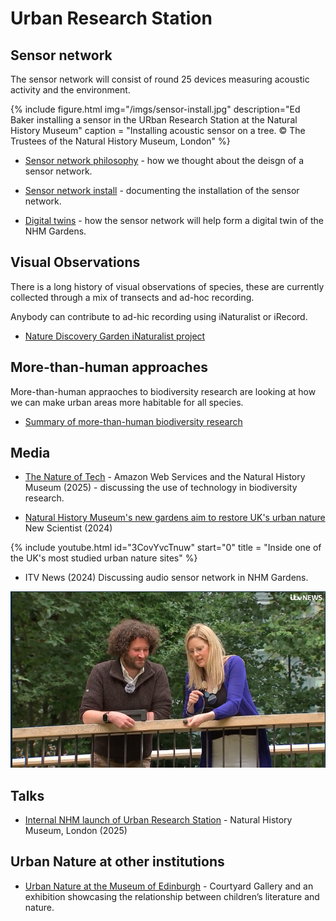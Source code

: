 # Urban Research Station

## Sensor network

The sensor network will consist of round 25 devices measuring acoustic activity and the environment.

{% include figure.html img="/imgs/sensor-install.jpg"
  description="Ed Baker installing a sensor in the URban Research Station at the Natural History Museum"
  caption = "Installing acoustic sensor on a tree. © The Trustees of the Natural History Museum, London" %}

- [Sensor network philosophy](/notes/sensor-network-philosophy) - how we thought about the deisgn of a sensor network.

- [Sensor network install](/notes/sensor-network-install) - documenting the installation of the sensor network.

- [Digital twins](/notes/digital-twins) - how the sensor network will help form a digital twin of the NHM Gardens.

## Visual Observations

There is a long history of visual observations of species, these are currently collected through a mix of transects and ad-hoc recording.

Anybody can contribute to ad-hic recording using iNaturalist or iRecord.

- [Nature Discovery Garden iNaturalist project](https://www.inaturalist.org/projects/nhm-london-nature-discovery-gardens)

## More-than-human approaches

More-than-human appraoches to biodiversity research are looking at how we can make urban areas more habitable for all species.

- [Summary of more-than-human biodiversity research](/more-than-human)

## Media

- [The Nature of Tech](https://aws.amazon.com/uki/cloud-services/sustainability-aws-and-nhm/) - Amazon Web Services and the Natural History Museum (2025) - discussing the use of technology in biodiversity research.

- [Natural History Museum's new gardens aim to restore UK's urban nature](https://www.newscientist.com/video/2440498-natural-history-museums-new-gardens-aim-to-restore-uks-urban-nature/) New Scientist (2024)

{% include youtube.html id="3CovYvcTnuw" start="0" title = "Inside one of the UK's most studied urban nature sites" %}

- ITV News (2024) Discussing audio sensor network in NHM Gardens.

![Ed Baker on ITV News](/imgs/unp-itv.png)

## Talks

- [Internal NHM launch of Urban Research Station](/talks/2025-04-URS-launch) - Natural History Museum, London (2025)

## Urban Nature at other institutions

- [Urban Nature at the Museum of Edinburgh](/notes/museum-of-edinburgh-urban-nature) - Courtyard Gallery and an exhibition showcasing the relationship between children’s literature and nature.
